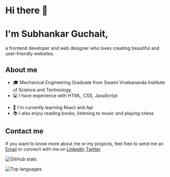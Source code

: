 # Hi there 👋

<h1>I'm Subhankar Guchait,</h1> a frontend developer and web designer who loves creating beautiful and user-friendly websites.

## About me

- 🎓 Mechanical Engineering Graduate from Swami Vivekananda Institute of Science and Technology.
- 💻 I have experience with HTML, CSS, JavaScript
<!-- - 🚀 I have built over 50 websites for clients ranging from small businesses to e-commerce platforms -->
- 🌱 I'm currently learning React and Api
- 📚 I also enjoy reading books, listening to music and playing chess

<!-- ## My projects

Here are some of the projects that I have built or contributed to:

- **(Project name)**: A responsive website for a local restaurant that allows users to browse the menu, place orders and make reservations online. [Live Demo](https://example.com) | [Source Code](https://github.com/example/example)
- **(Project name)**: A personal portfolio website that showcases my skills, projects and achievements as a frontend developer. [Live Demo](https://example.com) | [Source Code](https://github.com/example/example)
- **(Project name)**: A landing page for a social media app that features an attractive design and animation effects. [Live Demo](https://example.com) | [Source Code](https://github.com/example/example)

You can see more of my work on my [portfolio page](https://example.com) or on my [GitHub profile](https://github.com/example). -->

## Contact me

If you want to know more about me or my projects,
feel free to send me an [Email](mailto:guchaitsubhankar@gmail.com) or connect with me on [LinkedIn](https://www.linkedin.com/in/subhankarguchait/) [Twitter](https://twitter.com/subhaguchait)

![GitHub stats](https://github-readme-stats.vercel.app/api?username=subha-guchait&show_icons=true&theme=radical)

![Top languages](https://github-readme-stats.vercel.app/api/top-langs/?username=subha-guchait&layout=compact&theme=radical)

